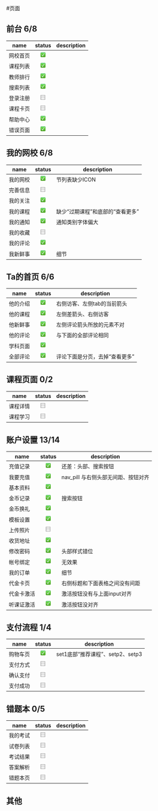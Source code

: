 #页面


## 前台 6/8

name  |                   status                  | description
------|:-----------------------------------------:|-----------
网校首页|  ![checked icon](../src/img/checked.png) |
课程列表| ![checked icon](../src/img/checked.png)  | 
教师排行| ![checked icon](../src/img/checked.png) |
搜索列表| ![checked icon](../src/img/checked.png)  | 
登录注册| ![checked icon](../src/img/checkbox.png) |
课程卡页| ![checked icon](../src/img/checkbox.png) |
帮助中心| ![checked icon](../src/img/checked.png)  |
错误页面| ![checked icon](../src/img/checked.png)  |


## 我的网校 6/8

  name  |                   status                | description
--------|:---------------------------------------:|---------------
我的网校 | ![checked icon](../src/img/checked.png) | 节列表缺少ICON
完善信息 | ![checked icon](../src/img/checkbox.png) |
我的关注 | ![checked icon](../src/img/checked.png) |
我的课程 | ![checked icon](../src/img/checked.png) | 缺少“过期课程”和底部的“查看更多”
我的通知 | ![checked icon](../src/img/checked.png) | 通知类别字体偏大
我的收藏 | ![checked icon](../src/img/checkbox.png) |
我的评论 | ![checked icon](../src/img/checked.png) |
我新鲜事 | ![checked icon](../src/img/checked.png) | 细节

## Ta的首页 6/6
name  |                    status                 | description
------|:-----------------------------------------:|---------------
他的介绍| ![checked icon](../src/img/checked.png)  | 右侧访客、左侧tab的当前箭头
他的课程| ![checked icon](../src/img/checked.png)  | 左侧差箭头、右侧访客
他新鲜事| ![checked icon](../src/img/checked.png)  | 左侧评论箭头所放的元素不对
他的评论| ![checked icon](../src/img/checked.png)  | 与下面的全部评论相同
学科页面| ![checked icon](../src/img/checked.png)  |
全部评论| ![checked icon](../src/img/checked.png)  | 评论下面是分页，去掉“查看更多”


## 课程页面 0/2
name  |                    status                 | description
------|:-----------------------------------------:|---------------
课程详情| ![checked icon](../src/img/checkbox.png) |
课程学习| ![checked icon](../src/img/checkbox.png) |


## 账户设置 13/14
name  |                    status                 | description
------|:-----------------------------------------:|---------------
充值记录| ![checked icon](../src/img/checked.png)  | 还差：头部、搜索按钮
我要充值| ![checked icon](../src/img/checked.png)  | nav_pill 与右侧头部无间距、按钮对齐
基本资料| ![checked icon](../src/img/checked.png)  | 
金币记录| ![checked icon](../src/img/checked.png)  | 搜索按钮
金币换礼| ![checked icon](../src/img/checked.png)  |
模板设置| ![checked icon](../src/img/checked.png)  |
上传照片| ![checked icon](../src/img/checkbox.png) |
收货地址| ![checked icon](../src/img/checked.png)  |
修改密码| ![checked icon](../src/img/checked.png)  | 头部样式错位
帐号绑定| ![checked icon](../src/img/checked.png)  | 无效果
我的订单| ![checked icon](../src/img/checked.png)  | 细节
代金卡页| ![checked icon](../src/img/checked.png)  | 右侧标题和下面表格之间没有间距
代金卡激活| ![checked icon](../src/img/checked.png) | 激活按钮没有与上面input对齐
听课证激活| ![checked icon](../src/img/checked.png) | 激活按钮没对齐



## 支付流程 1/4
name  |                    status                 | description
------|:-----------------------------------------:|---------------
购物车页| ![checked icon](../src/img/checked.png)  | set1底部“推荐课程”、setp2、setp3
支付方式| ![checked icon](../src/img/checkbox.png) |
确认支付| ![checked icon](../src/img/checkbox.png) |
支付成功| ![checked icon](../src/img/checkbox.png) |



## 错题本 0/5
  name |                    status                | description
-------|:----------------------------------------:|---------------
我的考试| ![checked icon](../src/img/checkbox.png) |
试卷列表| ![checked icon](../src/img/checkbox.png) |
考试结果| ![checked icon](../src/img/checkbox.png) |
答案解析| ![checked icon](../src/img/checkbox.png) |
错题本页| ![checked icon](../src/img/checkbox.png) |



## 其他

	





